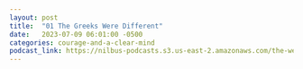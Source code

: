 ```yaml
---
layout: post
title:  "01 The Greeks Were Different"
date:   2023-07-09 06:01:00 -0500
categories: courage-and-a-clear-mind
podcast_link: https://nilbus-podcasts.s3.us-east-2.amazonaws.com/the-well-trained-mind/Courage%20and%20a%20Clear%20Mind/01%20The%20Greeks%20Were%20Different.mp3
---
```

